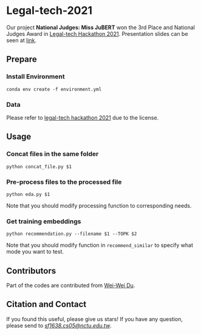 # Legal-tech-2021
Our project **National Judges: Miss JuBERT** won the 3rd Place and National Judges Award in [Legal-tech Hackathon 2021](https://hackathon.lawsnote.com/). Presentation slides can be seen at [link](https://drive.google.com/file/d/15SJCkzFskRitCXg_4Yh8Vq0-R8b0QBIu/view?usp=sharing).

## Prepare
### Install Environment
```=bash
conda env create -f environment.yml
```

### Data
Please refer to [legal-tech hackathon 2021](https://hackathon.lawsnote.com/) due to the license.

## Usage
### Concat files in the same folder
```=bash
python concat_file.py $1
```

### Pre-process files to the processed file
```=bash
python eda.py $1
```
Note that you should modify processing function to corresponding needs.

### Get training embeddings
```=bash
python recommendation.py --filename $1 --TOPK $2
```
Note that you should modify function in `recommend_similar` to specify what mode you want to test.

## Contributors
Part of the codes are contributed from [Wei-Wei Du](https://github.com/wwweiwei).

## Citation and Contact
If you found this useful, please give us stars!
If you have any question, please send to *sf1638.cs05@nctu.edu.tw*.
